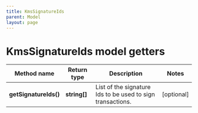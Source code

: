 ```yaml
---
title: KmsSignatureIds
parent: Model
layout: page
---
```


# KmsSignatureIds model getters

Method name | Return type | Description | Notes
------------ | ------------- | ------------- | -------------
**getSignatureIds()** | **string[]** | List of the signature Ids to be used to sign transactions. | [optional]

